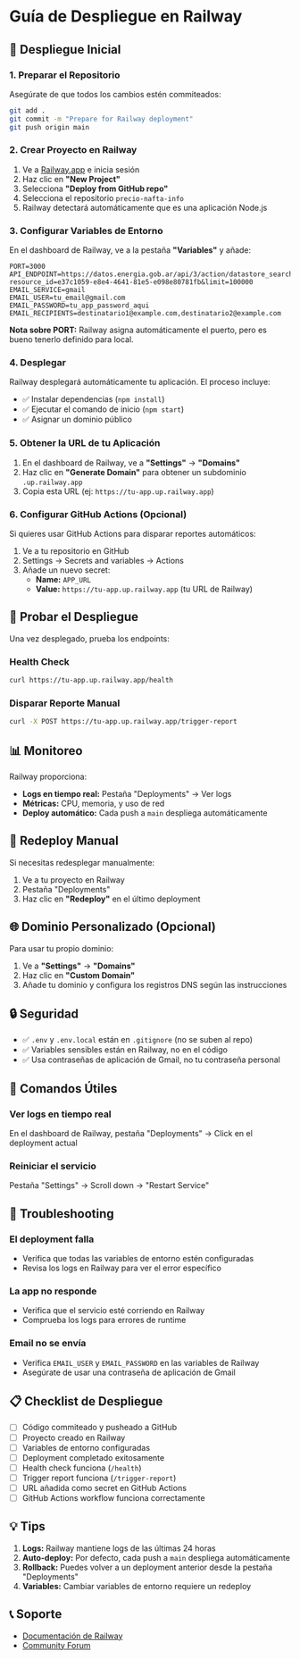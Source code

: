 # Guía de Despliegue en Railway

## 🚀 Despliegue Inicial

### 1. Preparar el Repositorio
Asegúrate de que todos los cambios estén commiteados:
```bash
git add .
git commit -m "Prepare for Railway deployment"
git push origin main
```

### 2. Crear Proyecto en Railway

1. Ve a [Railway.app](https://railway.app/) e inicia sesión
2. Haz clic en **"New Project"**
3. Selecciona **"Deploy from GitHub repo"**
4. Selecciona el repositorio `precio-nafta-info`
5. Railway detectará automáticamente que es una aplicación Node.js

### 3. Configurar Variables de Entorno

En el dashboard de Railway, ve a la pestaña **"Variables"** y añade:

```
PORT=3000
API_ENDPOINT=https://datos.energia.gob.ar/api/3/action/datastore_search?resource_id=e37c1059-e8e4-4641-81e5-e098e80781fb&limit=100000
EMAIL_SERVICE=gmail
EMAIL_USER=tu_email@gmail.com
EMAIL_PASSWORD=tu_app_password_aqui
EMAIL_RECIPIENTS=destinatario1@example.com,destinatario2@example.com
```

**Nota sobre PORT:** Railway asigna automáticamente el puerto, pero es bueno tenerlo definido para local.

### 4. Desplegar

Railway desplegará automáticamente tu aplicación. El proceso incluye:
- ✅ Instalar dependencias (`npm install`)
- ✅ Ejecutar el comando de inicio (`npm start`)
- ✅ Asignar un dominio público

### 5. Obtener la URL de tu Aplicación

1. En el dashboard de Railway, ve a **"Settings"** → **"Domains"**
2. Haz clic en **"Generate Domain"** para obtener un subdominio `.up.railway.app`
3. Copia esta URL (ej: `https://tu-app.up.railway.app`)

### 6. Configurar GitHub Actions (Opcional)

Si quieres usar GitHub Actions para disparar reportes automáticos:

1. Ve a tu repositorio en GitHub
2. Settings → Secrets and variables → Actions
3. Añade un nuevo secret:
   - **Name:** `APP_URL`
   - **Value:** `https://tu-app.up.railway.app` (tu URL de Railway)

## 🧪 Probar el Despliegue

Una vez desplegado, prueba los endpoints:

### Health Check
```bash
curl https://tu-app.up.railway.app/health
```

### Disparar Reporte Manual
```bash
curl -X POST https://tu-app.up.railway.app/trigger-report
```

## 📊 Monitoreo

Railway proporciona:
- **Logs en tiempo real:** Pestaña "Deployments" → Ver logs
- **Métricas:** CPU, memoria, y uso de red
- **Deploy automático:** Cada push a `main` despliega automáticamente

## 🔧 Redeploy Manual

Si necesitas redesplegar manualmente:

1. Ve a tu proyecto en Railway
2. Pestaña "Deployments"
3. Haz clic en **"Redeploy"** en el último deployment

## 🌐 Dominio Personalizado (Opcional)

Para usar tu propio dominio:

1. Ve a **"Settings"** → **"Domains"**
2. Haz clic en **"Custom Domain"**
3. Añade tu dominio y configura los registros DNS según las instrucciones

## 🔒 Seguridad

- ✅ `.env` y `.env.local` están en `.gitignore` (no se suben al repo)
- ✅ Variables sensibles están en Railway, no en el código
- ✅ Usa contraseñas de aplicación de Gmail, no tu contraseña personal

## 📝 Comandos Útiles

### Ver logs en tiempo real
En el dashboard de Railway, pestaña "Deployments" → Click en el deployment actual

### Reiniciar el servicio
Pestaña "Settings" → Scroll down → "Restart Service"

## 🐛 Troubleshooting

### El deployment falla
- Verifica que todas las variables de entorno estén configuradas
- Revisa los logs en Railway para ver el error específico

### La app no responde
- Verifica que el servicio esté corriendo en Railway
- Comprueba los logs para errores de runtime

### Email no se envía
- Verifica `EMAIL_USER` y `EMAIL_PASSWORD` en las variables de Railway
- Asegúrate de usar una contraseña de aplicación de Gmail

## 📋 Checklist de Despliegue

- [ ] Código commiteado y pusheado a GitHub
- [ ] Proyecto creado en Railway
- [ ] Variables de entorno configuradas
- [ ] Deployment completado exitosamente
- [ ] Health check funciona (`/health`)
- [ ] Trigger report funciona (`/trigger-report`)
- [ ] URL añadida como secret en GitHub Actions
- [ ] GitHub Actions workflow funciona correctamente

## 💡 Tips

1. **Logs:** Railway mantiene logs de las últimas 24 horas
2. **Auto-deploy:** Por defecto, cada push a `main` despliega automáticamente
3. **Rollback:** Puedes volver a un deployment anterior desde la pestaña "Deployments"
4. **Variables:** Cambiar variables de entorno requiere un redeploy

## 📞 Soporte

- [Documentación de Railway](https://docs.railway.app/)
- [Community Forum](https://help.railway.app/)
